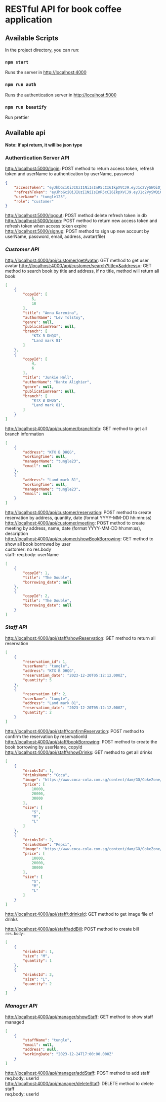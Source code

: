 # RESTful API for book coffee application


## Available Scripts

In the project directory, you can run:

### `npm start`
Runs the server in [http://localhost:4000](http://localhost:4000)

### `npm run auth`
Runs the authentication server in [http://localhost:5000](http://localhost:5000)

### `npm run beautify`
Run prettier

## Available api
**Note: If api return, it will be json type**

### Authentication Server API
[http://localhost:5000/login](http://localhost:5000/login): POST method to return access token, refresh token and userName to authentication by userName, password
```json
{
    "accessToken": "eyJhbGciOiJIUzI1NiIsInR5cCI6IkpXVCJ9.eyJ1c2VySWQiOjcsInJvbGUiOiJjdXN0b21lciIsImlhdCI6MTY5OTQxODk0NSwiZXhwIjoxNjk5NDI2MTQ1fQ.p0kSsupC3S5sbk7_hzvybqQUA7VM0EiMaYRDRhcu2GM",
    "refreshToken": "eyJhbGciOiJIUzI1NiIsInR5cCI6IkpXVCJ9.eyJ1c2VySWQiOjcsInJvbGUiOiJjdXN0b21lciIsImlhdCI6MTY5OTQxODk0NSwiZXhwIjoxNjk5NDIyNTQ1fQ.Mo401XZg6XWeOEEO-QJ7_mhLtxzrJmFpb66_Ph5EsRo",
    "userName": "tungle123",
    "role": "customer"
}
```
[http://localhost:5000/logout](http://localhost:5000/logout): POST method delete refresh token in db\
[http://localhost:5000/token](http://localhost:5000/token): POST method to return new access token and refresh token when access token expire\
[http://localhost:5000/signup](http://localhost:5000/signup): POST method to sign up new account by userName, password, email, address, avatar(file)

### _Customer API_
[http://localhost:4000/api/customer/getAvatar](http://localhost:4000/api/customer/getAvatar): GET method to get user avatar
[http://localhost:4000/api/customer/search?title=&address=](http://localhost:4000/api/customer/search): GET method to search book by title and address, if no title, method will return all book
```json
[
    {
        "copyId": [
            5,
            10
        ],
        "title": "Anna Karenina",
        "authorName": "Lev Tolstoy",
        "genre": null,
        "publicationYear": null,
        "branch": [
            "KTX B DHQG",
            "Land mark 81"
        ]
    },
    {
        "copyId": [
            4,
            6
        ],
        "title": "Junkie Hell",
        "authorName": "Dante Alighier",
        "genre": null,
        "publicationYear": null,
        "branch": [
            "KTX B DHQG",
            "Land mark 81",
        ]
    }
]
```
[http://localhost:4000/api/customer/branchInfo](http://localhost:4000/api/customer/branchInfo): GET method to get all branch information
```json
[
    {
        "address": "KTX B DHQG",
        "workingTime": null,
        "managerName": "tungle23",
        "email": null
    },
    {
        "address": "Land mark 81",
        "workingTime": null,
        "managerName": "tungle23",
        "email": null
    }
]
```
[http://localhost:4000/api/customer/reservation](http://localhost:4000/api/customer/reservation): POST method to create reservation by address, quantity, date (format YYYY-MM-DD hh:mm:ss)\
[http://localhost:4000/api/customer/meeting](http://localhost:4000/api/customer/meeting): POST method to create meeting by address, name, date (format YYYY-MM-DD hh:mm:ss), description\
[http://localhost:4000/api/customer/showBookBorrowing](http://localhost:4000/api/customer/showBookBorrowing): GET method to show all book borrowed by user\
customer: no res.body\
staff: req.body: userName
```json
[
    {
        "copyId": 1,
        "title": "The Double",
        "borrowing_date": null
    },
    {
        "copyId": 2,
        "title": "The Double",
        "borrowing_date": null
    }
]
```

### _Staff API_
[http://localhost:4000/api/staff/showReservation](http://localhost:4000/api/staff/showReservation): GET method to return all reservation
```json
[
    {
        "reservation_id": 1,
        "userName": "tungle",
        "address": "KTX B DHQG",
        "reservation_date": "2023-12-20T05:12:12.000Z",
        "quantity": 5
    },
    {
        "reservation_id": 2,
        "userName": "tungle",
        "address": "Land mark 81",
        "reservation_date": "2023-12-20T05:12:12.000Z",
        "quantity": 2
    }
]
```
[http://localhost:4000/api/staff/confirmReservation](http://localhost:4000/api/staff/confirmReservation): POST method to confirm the reservation by reservationId\
[http://localhost:4000/api/staff/bookBorrowing](http://localhost:4000/api/staff/bookBorrowing): POST method to create the book borrowing by userName, copyId
[http://localhost:4000/api/staff/showDrinks](http://localhost:4000/api/staff/showDrinks): GET method to get all drinks
```json
[
    {
        "drinksId": 1,
        "drinksName": "Coca",
        "image": "https://www.coca-cola.com.sg/content/dam/GO/CokeZone/Common/ShareACokeSG/ShareACokeSG_1.jpg",
        "price": [
            10000,
            20000,
            30000
        ],
        "size": [
            "S",
            "M",
            "L"
        ]
    },
    {
        "drinksId": 2,
        "drinksName": "Pepsi",
        "image": "https://www.coca-cola.com.sg/content/dam/GO/CokeZone/Common/ShareACokeSG/ShareACokeSG_1.jpg",
        "price": [
            10000,
            20000,
            30000
        ],
        "size": [
            "S",
            "M",
            "L"
        ]
    }
]
```
[http://localhost:4000/api/staff/:drinksId](http://localhost:4000/api/staff/:drinksId): GET method to get image file of drinks

[http://localhost:4000/api/staff/addBill](http://localhost:4000/api/staff/addBill): POST method to create bill \
`res.body:`
```json
[
    {
        "drinksId": 1,
        "size": "M",
        "quantity": 1
    },
    {
        "drinksId": 2,
        "size": "L",
        "quantity": 2
    }
]
```

### _Manager API_
[http://localhost:4000/api/manager/showStaff](http://localhost:4000/api/manager/showStaff): GET method to show staff managed

```json
[
    {
        "staffName": "tungle",
        "email": null,
        "address": null,
        "workingDate": "2023-12-24T17:00:00.000Z"
    }
]
```

[http://localhost:4000/api/manager/addStaff](http://localhost:4000/api/manager/addStaff): POST method to add staff \
req.body: userId \
[http://localhost:4000/api/manager/deleteStaff](http://localhost:4000/api/manager/deleteStaff): DELETE method to delete staff \
req.body: userId

